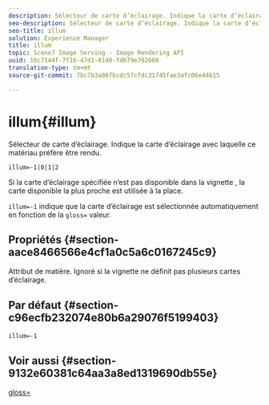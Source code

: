 ```yaml
---
description: Sélecteur de carte d’éclairage. Indique la carte d’éclairage avec laquelle ce matériau préfère être rendu.
seo-description: Sélecteur de carte d’éclairage. Indique la carte d’éclairage avec laquelle ce matériau préfère être rendu.
seo-title: illum
solution: Experience Manager
title: illum
topic: Scene7 Image Serving - Image Rendering API
uuid: 16c7144f-7f16-47d1-8140-fd679e702660
translation-type: tm+mt
source-git-commit: 7bc7b3a86fbcdc57cfdc31745fae3afc06e44b15

---
```



# illum{#illum}

Sélecteur de carte d’éclairage. Indique la carte d’éclairage avec laquelle ce matériau préfère être rendu.

`illum=-1|0|1|2`

Si la carte d’éclairage spécifiée n’est pas disponible dans la vignette , la carte disponible la plus proche est utilisée à la place.

`illum=-1` indique que la carte d’éclairage est sélectionnée automatiquement en fonction de la `gloss=` valeur.

## Propriétés {#section-aace8466566e4cf1a0c5a6c0167245c9}

Attribut de matière. Ignoré si la vignette ne définit pas plusieurs cartes d’éclairage.

## Par défaut {#section-c96ecfb232074e80b6a29076f5199403}

`illum=-1`

## Voir aussi {#section-9132e60381c64aa3a8ed1319690db55e}

[gloss=](../../../../../ir-api/http-protocol/image-rendering-api-ref/c-ir-http-protocol-ref/c-ir-http-protocol-command-reference/r-ir-http-gloss.md#reference-325aef2ee51e4e1584a06047427340ca)
